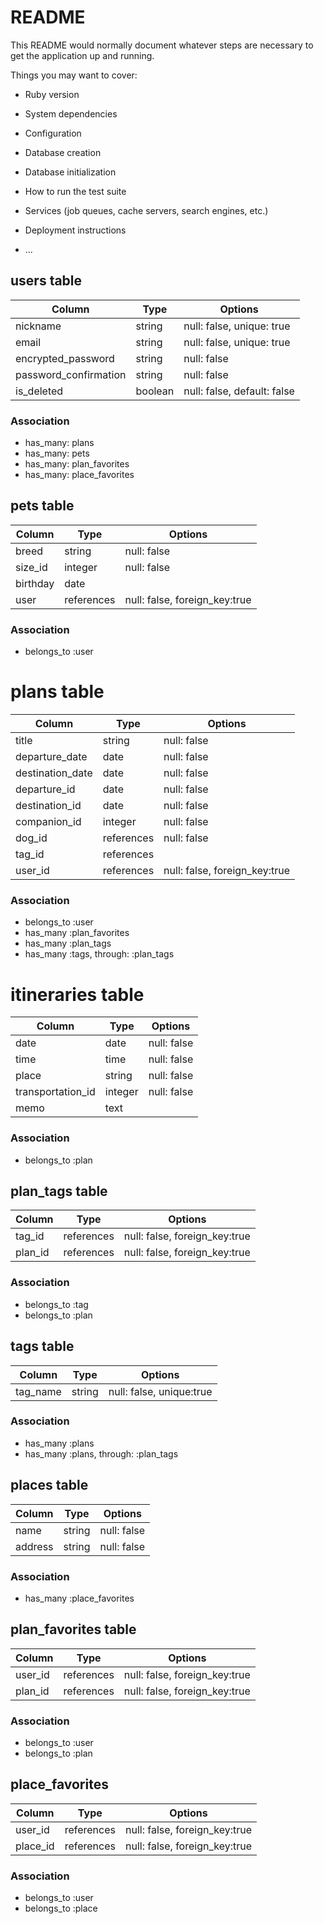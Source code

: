 # README

This README would normally document whatever steps are necessary to get the
application up and running.

Things you may want to cover:

* Ruby version

* System dependencies

* Configuration

* Database creation

* Database initialization

* How to run the test suite

* Services (job queues, cache servers, search engines, etc.)

* Deployment instructions

* ...


## users table
|Column                |Type   |Options                      |
|----------------------|--------|----------------------------|
|nickname              |string  |null: false, unique: true   |
|email                 |string  |null: false, unique: true   |
|encrypted_password    |string  |null: false                 |
|password_confirmation |string  |null: false                 |
|is_deleted            |boolean |null: false, default: false |

### Association
- has_many: plans
- has_many: pets
- has_many: plan_favorites
- has_many: place_favorites

## pets table
|Column                |Type        |Options                        |
|----------------------|------------|-------------------------------|
|breed                 |string      |null: false                    |
|size_id               |integer     |null: false                    |
|birthday              |date        |                               |
|user                  |references  |null: false, foreign_key:true  |

### Association
- belongs_to :user


# plans table
|Column                |Type    |Options                           |
|----------------------|------------|------------------------------|
|title                 |string      |null: false                   |
|departure_date        |date        |null: false                   |
|destination_date      |date        |null: false                   |
|departure_id          |date        |null: false                   |
|destination_id        |date        |null: false                   |
|companion_id          |integer     |null: false                   |
|dog_id                |references  |null: false                   |
|tag_id                |references  |                              |
|user_id               |references  |null: false, foreign_key:true |

### Association
- belongs_to :user
- has_many :plan_favorites
- has_many :plan_tags 
- has_many :tags, through: :plan_tags

# itineraries table
|Column                |Type    |Options                          |
|----------------------|------------|-----------------------------|
|date                  |date        |null: false                  |
|time                  |time        |null: false                  |
|place                 |string      |null: false                  |
|transportation_id     |integer     |null: false                  |
|memo                  |text        |                             |

### Association
- belongs_to :plan

## plan_tags table 
|Column                |Type    |Options                           |
|----------------------|------------|------------------------------|
|tag_id                |references  |null: false, foreign_key:true |
|plan_id               |references  |null: false, foreign_key:true |

### Association
- belongs_to :tag
- belongs_to :plan

## tags table 
|Column                |Type    |Options                           |
|----------------------|------------|------------------------------|
|tag_name              |string      |null: false, unique:true      |

### Association
- has_many :plans 
- has_many :plans, through: :plan_tags


## places table
|Column                |Type    |Options                           |
|----------------------|------------|------------------------------|
|name                  |string      |null: false                   |
|address               |string      |null: false                   |

### Association
- has_many :place_favorites

## plan_favorites table 
|Column                |Type    |Options                           |
|----------------------|------------|------------------------------|
|user_id               |references  |null: false, foreign_key:true |
|plan_id               |references  |null: false, foreign_key:true |

### Association
- belongs_to :user
- belongs_to :plan


## place_favorites
|Column                |Type    |Options                           |
|----------------------|------------|------------------------------|
|user_id               |references  |null: false, foreign_key:true |
|place_id              |references  |null: false, foreign_key:true |

### Association
- belongs_to :user
- belongs_to :place